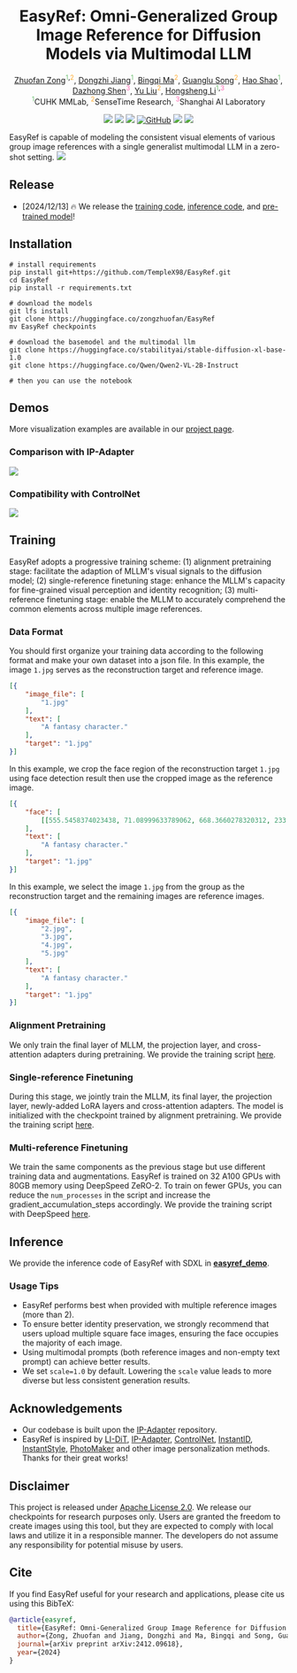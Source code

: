 <div align="center">
<h1>EasyRef: Omni-Generalized Group Image Reference for Diffusion Models via Multimodal LLM</h1>

<div class="is-size-5 publication-authors">
            <span class="author-block">
              <a href="https://scholar.google.com/citations?user=vls0YhoAAAAJ">Zhuofan Zong</a ><sup style="color:#6fbf73;">1</sup><sup style="color:#000000;">,</sup><sup style="color:#ffac33;">2</sup>,
            </span>
            <span class="author-block">
              <a href="https://caraj7.github.io">Dongzhi Jiang</a ><sup style="color:#6fbf73;">1</sup>,
            </span>
              <span class="author-block">
                <a href="https://scholar.google.com/citations?user=rcWQWCoAAAAJ">Bingqi Ma</a ><sup style="color:#ffac33">2</sup>,
              </span>
              <span class="author-block">
                <a href="https://songguanglu.github.io/">Guanglu Song</a ><sup style="color:#ffac33">2</sup>,
              </span>
              <span class="author-block">
                <a href="https://hao-shao.com/">Hao Shao</a ><sup style="color:#6fbf73">1</sup>,
              <!-- </span> -->
              <span class="author-block">
                <a href="http://www.shendazhong.com/">Dazhong Shen</a ><sup style="color:#FF69B4">3</sup>,
              </span>
              <span class="author-block">
                <a href="https://liuyu.us/">Yu Liu</a ><sup style="color:#ffac33">2</sup>,
              </span>
              <span class="author-block">
                <a href="https://www.ee.cuhk.edu.hk/~hsli/">Hongsheng Li</a ><sup style="color:#6fbf73;">1</sup><sup style="color:#000000;">,</sup><sup style="color:#FF69B4;">3</sup>
              </span>
          </div>
          <div class="is-size-5 publication-authors">
            <span class="author-block"><sup style="color:#6fbf73;">1</sup>CUHK MMLab,</span>
            <span class="author-block"><sup style="color:#ffac33">2</sup>SenseTime Research,</span>
            <span class="author-block"><sup style="color:#FF69B4">3</sup>Shanghai AI Laboratory</span><br>
          </div>
              

<a href='https://easyref-gen.github.io/'><img src='https://img.shields.io/badge/Project-Page-green'></a>
<a href='https://arxiv.org/abs/2412.09618'><img src='https://img.shields.io/badge/Technique-Report-red'></a>
<a href='https://huggingface.co/papers/2412.09618'><img src='https://img.shields.io/static/v1?label=Paper&message=Huggingface&color=orange'></a> 
[![GitHub](https://img.shields.io/github/stars/TempleX98/EasyRef?style=social)](https://github.com/TempleX98/EasyRef)
<a href='https://huggingface.co/spaces/zongzhuofan/EasyRef'><img src='https://img.shields.io/badge/%F0%9F%A4%97%20Hugging%20Face-Demo-blue'></a>
<a href='https://huggingface.co/zongzhuofan/EasyRef'><img src='https://img.shields.io/badge/%F0%9F%A4%97%20Hugging%20Face-Model-blue'></a>
</div>
EasyRef is capable of modeling the consistent visual elements of various group image references with a single generalist multimodal LLM in a zero-shot setting.

<img src='assets/teaser.png'>

## Release
- [2024/12/13] 🔥 We release the [training code](https://github.com/TempleX98/EasyRef/blob/main/scripts/multi_ref_finetuning.sh), [inference code](https://github.com/TempleX98/EasyRef/blob/main/easyref_demo.ipynb), and [pre-trained model](https://huggingface.co/zongzhuofan/EasyRef)!

## Installation

```
# install requirements
pip install git+https://github.com/TempleX98/EasyRef.git
cd EasyRef
pip install -r requirements.txt

# download the models
git lfs install
git clone https://huggingface.co/zongzhuofan/EasyRef
mv EasyRef checkpoints

# download the basemodel and the multimodal llm
git clone https://huggingface.co/stabilityai/stable-diffusion-xl-base-1.0
git clone https://huggingface.co/Qwen/Qwen2-VL-2B-Instruct

# then you can use the notebook
```

## Demos
More visualization examples are available in our [project page](https://easyref-gen.github.io/).
### Comparison with IP-Adapter

<img src='assets/qualitative.png'>

### Compatibility with ControlNet

<img src='assets/controlnet.png'>

## Training

EasyRef adopts a progressive training scheme: (1) alignment pretraining stage: facilitate the adaption of MLLM's visual signals to the diffusion model; (2) single-reference finetuning stage: enhance the MLLM's capacity for fine-grained visual perception and identity recognition; (3) multi-reference finetuning stage: enable the MLLM to accurately comprehend the common elements across multiple image references.

### Data Format

You should first organize your training data according to the following format and make your own dataset into a json file.
In this example, the image `1.jpg` serves as the reconstruction target and reference image.
```json
[{
    "image_file": [
        "1.jpg"
    ],
    "text": [
        "A fantasy character."
    ],
    "target": "1.jpg"
}]
```
In this example, we crop the face region of the reconstruction target `1.jpg` using face detection result then use the cropped image as the reference image.
```json
[{
    "face": [
        [[555.5458374023438, 71.08999633789062, 668.3660278320312, 233.39280700683594, 0.9999279975891113]]
    ],    
    "text": [
        "A fantasy character."
    ],
    "target": "1.jpg"   
}]
```
In this example, we select the image `1.jpg` from the group as the reconstruction target and the remaining images are reference images.
```json
[{
    "image_file": [
        "2.jpg",
        "3.jpg",
        "4.jpg",
        "5.jpg"
    ],
    "text": [
        "A fantasy character."
    ],
    "target": "1.jpg"
}]
```
### Alignment Pretraining
We only train the final layer of MLLM, the projection layer, and cross-attention adapters during pretraining. 
We provide the training script [here](https://github.com/TempleX98/EasyRef/blob/main/scripts/alignment_pretraining.sh).

### Single-reference Finetuning
During this stage, we jointly train the MLLM, its final layer, the projection layer, newly-added LoRA layers and cross-attention adapters. The model is initialized with the checkpoint trained by alignment pretraining. We provide the training script [here](https://github.com/TempleX98/EasyRef/blob/main/scripts/single_ref_finetuning.sh).

### Multi-reference Finetuning
We train the same components as the previous stage but use different training data and augmentations. EasyRef is trained on 32 A100 GPUs with 80GB memory using DeepSpeed ZeRO-2. To train on fewer GPUs, you can reduce the `num_processes` in the script and increase the gradient_accumulation_steps accordingly.
We provide the training script with DeepSpeed [here](https://github.com/TempleX98/EasyRef/blob/main/scripts/multi_ref_finetuning.sh).

## Inference
We provide the inference code of EasyRef with SDXL in [**easyref_demo**](https://github.com/TempleX98/EasyRef/blob/main/easyref_demo.ipynb).

### Usage Tips
- EasyRef performs best when provided with multiple reference images (more than 2).
- To ensure better identity preservation, we strongly recommend that users upload multiple square face images, ensuring the face occupies the majority of each image.
- Using multimodal prompts (both reference images and non-empty text prompt) can achieve better results. 
- We set `scale=1.0` by default. Lowering the `scale` value leads to more diverse but less consistent generation results.


## Acknowledgements
- Our codebase is built upon the [IP-Adapter](https://github.com/tencent-ailab/IP-Adapter) repository.
- EasyRef is inspired by [LI-DiT](https://arxiv.org/abs/2406.11831), [IP-Adapter](https://github.com/tencent-ailab/IP-Adapter), [ControlNet](https://github.com/lllyasviel/ControlNet), [InstantID](https://github.com/instantX-research/InstantID), [InstantStyle](https://github.com/instantX-research/InstantStyle), [PhotoMaker](https://github.com/TencentARC/PhotoMaker) and other image personalization methods. Thanks for their great works!

## Disclaimer
This project is released under [Apache License 2.0](https://github.com/TempleX98/EasyRef/blob/main/LICENSE). We release our checkpoints for research purposes only. Users are granted the freedom to create images using this tool, but they are expected to comply with local laws and utilize it in a responsible manner. The developers do not assume any responsibility for potential misuse by users.

## Cite
If you find EasyRef useful for your research and applications, please cite us using this BibTeX:

```bibtex
@article{easyref,
  title={EasyRef: Omni-Generalized Group Image Reference for Diffusion Models via Multimodal LLM},
  author={Zong, Zhuofan and Jiang, Dongzhi and Ma, Bingqi and Song, Guanglu and Shao, Hao and Shen, Dazhong and Liu, Yu and Li, Hongsheng},
  journal={arXiv preprint arXiv:2412.09618},  
  year={2024}
}
```